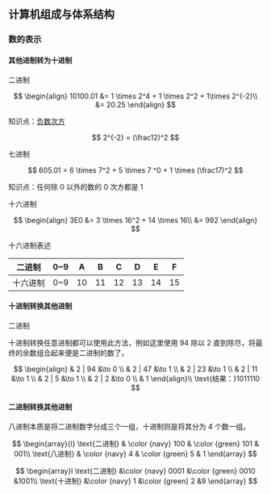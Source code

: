 ## 计算机组成与体系结构

### 数的表示

#### 其他进制转为十进制

二进制

$$
\begin{align}
10100.01 &= 1 \times 2^4 + 1 \times 2^2 + 1\times 2^{-2}\\
&= 20.25
\end{align}
$$

知识点：[负数次方](https://baike.baidu.com/item/%E8%B4%9F%E6%AC%A1%E6%96%B9/172035)

$$
2^{-2} = (\frac12)^2
$$

七进制

$$
605.01 = 6 \times 7^2 + 5 \times 7 ^0 + 1 \times (\frac17)^2
$$

知识点：任何除 0 以外的数的 0 次方都是 1

十六进制

$$
\begin{align}
3E0 &= 3 \times 16^2 + 14 \times 16\\
&= 992
\end{align}
$$

十六进制表述

| 二进制   | 0~9 | A   | B   | C   | D   | E   | F   |
| -------- | --- | --- | --- | --- | --- | --- | --- |
| 十六进制 | 0~9 | 10  | 11  | 12  | 13  | 14  | 15  |

#### 十进制转换其他进制

二进制

十进制转换任意进制都可以使用此方法，例如这里使用 94 除以 2 直到除尽，将最终的余数组合起来便是二进制的数了。

$$
\begin{align}
& 2 | 94 &\to 0 \\
& 2 | 47 &\to 1 \\
& 2 | 23 &\to 1 \\
& 2 | 11 &\to 1 \\
& 2 | 5  &\to 1 \\
& 2 | 2  &\to 0 \\
& 1
\end{align}\\
\text{结果：}1011110
$$

#### 二进制转换其他进制

八进制本质是将二进制数字分成三个一组，十进制则是将其分为 4 个数一组。

$$
\begin{array}{l}
\text{二进制}
& \color {navy} 100
& \color {green} 101
& 001\\
\text{八进制}
& \color {navy} 4
& \color {green} 5
& 1
\end{array}
$$

$$
\begin{array}l
\text{二进制}
&\color {navy} 0001
&\color {green} 0010
&1001\\
\text{十进制}
&\color {navy} 1
&\color {green} 2
&9
\end{array}
$$
